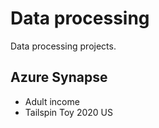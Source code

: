 # Data processing

Data processing projects.

## Azure Synapse

* Adult income
* Tailspin Toy 2020 US
